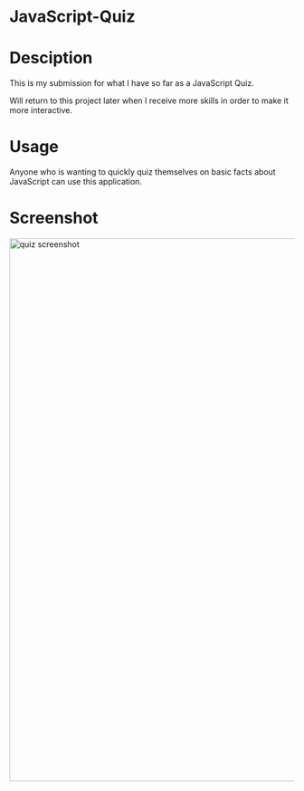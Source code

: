 # JavaScript-Quiz

# Desciption

This is my submission for what I have so far as a JavaScript Quiz.

Will return to this project later when I receive more skills in order to make it more interactive.

# Usage

Anyone who is wanting to quickly quiz themselves on basic facts about JavaScript can use this application. 

# Screenshot 

<img width="960" alt="quiz screenshot" src="https://user-images.githubusercontent.com/107820740/195001716-7a494d64-2f45-4f66-925a-366fb26a6615.png">